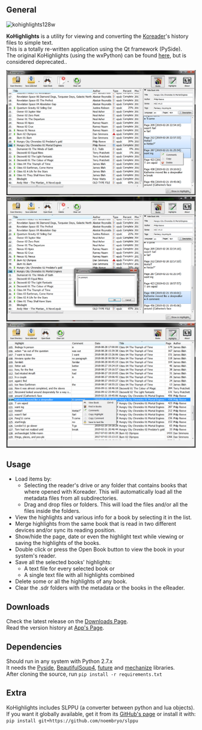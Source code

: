 ## General
![kohighlights128w](https://cloud.githubusercontent.com/assets/14363074/9978678/22e01940-5f49-11e5-8112-bc58b8f0f56f.png)

**KoHighlights** is a utility for viewing and converting the
[Koreader](https://github.com/koreader/koreader)'s history files to simple text.  
This is a totally re-written application using the Qt framework (PySide).  
The original KoHighlights (using the wxPython) can be found
[here](https://github.com/noonkey/KoHighlights), but is considered deprecated..


![HighLights ScreenShot](screen1.png)
![HighLights ScreenShot](screen2.png)
![HighLights ScreenShot](screen3.png)

## Usage
* Load items by:
    * Selecting the reader's drive or any folder that contains books that where opened
      with Koreader. This will automatically load all the metadata files from all
      subdirectories.
    * Drag and drop files or folders. This will load the files and/or all the files
      inside the folders.
* View the highlights and various info for a book by selecting it in the list.
* Merge highlights from the same book that is read in two different devices and/or sync
  its reading position. 
* Show/hide the page, date or even the highlight text while viewing or saving the
  highlights of the books. 
* Double click or press the Open Book button to view the book in your system's reader.
* Save all the selected books' highlights:
    * A text file for every selected book or
    * A single text file with all highlights combined
* Delete some or all the highlights of any book.
* Clear the .sdr folders with the metadata or the books in the eReader.

## Downloads
Check the latest release on the [Downloads Page](https://github.com/noembryo/KoHighlights/releases).  
Read the version history at [App's Page](http://www.noembryo.com/apps.php?kohighlights).

## Dependencies
Should run in any system with Python 2.7.x  
It needs the [Pyside](https://pypi.org/project/PySide/),
[BeautifulSoup4](https://pypi.org/project/beautifulsoup4/),
[future](https://pypi.org/project/future/) and
[mechanize](https://pypi.org/project/mechanize/) libraries.  
After cloning the source, run `pip install -r requirements.txt`  

## Extra
KoHighlights includes SLPPU (a converter between python and lua objects).  
If you want it globally available, get it from its
[GitHub's page](https://github.com/noembryo/slppu) or install it with:  
`pip install git+https://github.com/noembryo/slppu`  
